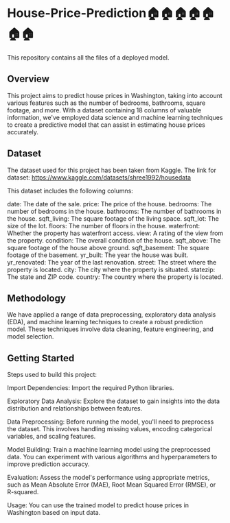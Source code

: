 # House-Price-Prediction🏠🏠🏠🏠🏠🏠🏠
This repository contains all the files of a deployed model.

## Overview
This project aims to predict house prices in Washington, taking into account various features such as the number of bedrooms, bathrooms, square footage, and more. With a dataset containing 18 columns of valuable information, we've employed data science and machine learning techniques to create a predictive model that can assist in estimating house prices accurately.

## Dataset
The dataset used for this project has been taken from Kaggle.
The link for dataset: https://www.kaggle.com/datasets/shree1992/housedata

This dataset includes the following columns:

date: The date of the sale.
price: The price of the house.
bedrooms: The number of bedrooms in the house.
bathrooms: The number of bathrooms in the house.
sqft_living: The square footage of the living space.
sqft_lot: The size of the lot.
floors: The number of floors in the house.
waterfront: Whether the property has waterfront access.
view: A rating of the view from the property.
condition: The overall condition of the house.
sqft_above: The square footage of the house above ground.
sqft_basement: The square footage of the basement.
yr_built: The year the house was built.
yr_renovated: The year of the last renovation.
street: The street where the property is located.
city: The city where the property is situated.
statezip: The state and ZIP code.
country: The country where the property is located.


## Methodology
We have applied a range of data preprocessing, exploratory data analysis (EDA), and machine learning techniques to create a robust prediction model. These techniques involve data cleaning, feature engineering, and model selection.

## Getting Started
Steps used to build this project:

Import Dependencies: Import the required Python libraries.

Exploratory Data Analysis: Explore the dataset to gain insights into the data distribution and relationships between features.

Data Preprocessing: Before running the model, you'll need to preprocess the dataset. This involves handling missing values, encoding categorical variables, and scaling features.

Model Building: Train a machine learning model using the preprocessed data. You can experiment with various algorithms and hyperparameters to improve prediction accuracy.

Evaluation: Assess the model's performance using appropriate metrics, such as Mean Absolute Error (MAE), Root Mean Squared Error (RMSE), or R-squared.

Usage: You can use the trained model to predict house prices in Washington based on input data.


